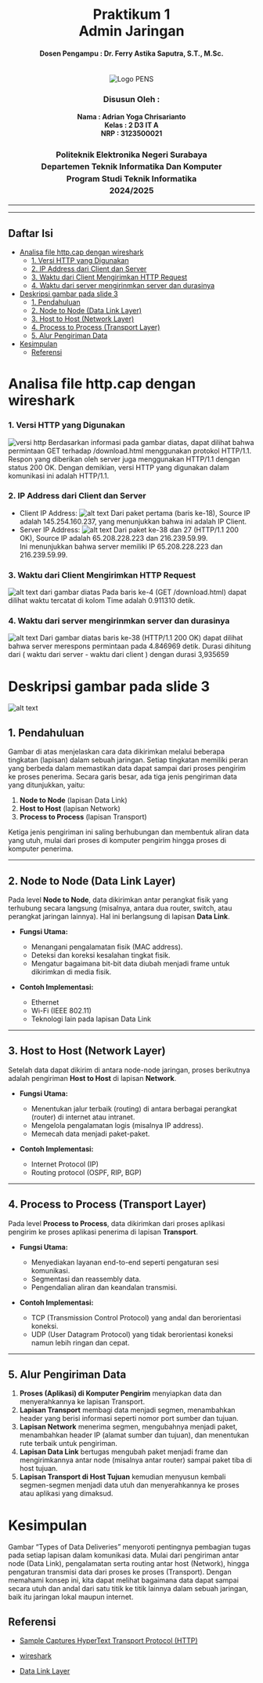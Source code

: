 <div align="center">
  <h1 style="text-align: center;font-weight: bold">Praktikum 1<br>Admin Jaringan</h1>
  <h4 style="text-align: center;">Dosen Pengampu : Dr. Ferry Astika Saputra, S.T., M.Sc.</h4>
</div>
<br />
<div align="center">
  <img src="https://upload.wikimedia.org/wikipedia/id/4/44/Logo_PENS.png" alt="Logo PENS">
  <h3 style="text-align: center;">Disusun Oleh : </h3>
  <p style="text-align: center;">
    <strong>Nama : Adrian Yoga Chrisarianto</strong><br>
    <strong>Kelas : 2 D3 IT A</strong><br>
    <strong>NRP : 3123500021</strong>
  </p>

<h3 style="text-align: center;line-height: 1.5">Politeknik Elektronika Negeri Surabaya<br>Departemen Teknik Informatika Dan Komputer<br>Program Studi Teknik Informatika<br>2024/2025</h3>
  <hr><hr>
</div>

## Daftar Isi
- [Analisa file http.cap dengan wireshark](#analisa-file-httpcap-dengan-wireshark)
    - [1. Versi HTTP yang Digunakan](#1-versi-http-yang-digunakan)
    - [2. IP Address dari Client dan Server](#2-ip-address-dari-client-dan-server)
    - [3. Waktu dari Client Mengirimkan HTTP Request](#3-waktu-dari-client-mengirimkan-http-request)
    - [4.  Waktu dari server mengirinmkan server dan durasinya](#4--waktu-dari-server-mengirinmkan-server-dan-durasinya)
- [Deskripsi gambar pada slide 3](#deskripsi-gambar-pada-slide-3)
  - [1. Pendahuluan](#1-pendahuluan)
  - [2. Node to Node (Data Link Layer)](#2-node-to-node-data-link-layer)
  - [3. Host to Host (Network Layer)](#3-host-to-host-network-layer)
  - [4. Process to Process (Transport Layer)](#4-process-to-process-transport-layer)
  - [5. Alur Pengiriman Data](#5-alur-pengiriman-data)
- [Kesimpulan](#kesimpulan)
  - [Referensi](#referensi)

# Analisa file http.cap dengan wireshark
### 1. Versi HTTP yang Digunakan
![versi http](image.png)
Berdasarkan informasi pada gambar diatas, dapat dilihat bahwa permintaan GET terhadap /download.html menggunakan protokol HTTP/1.1. Respon yang diberikan oleh server juga menggunakan HTTP/1.1 dengan status 200 OK. Dengan demikian, versi HTTP yang digunakan dalam komunikasi ini adalah HTTP/1.1.

### 2. IP Address dari Client dan Server
- Client IP Address:
  ![alt text](image-1.png)
  Dari paket pertama (baris ke-18), Source IP adalah 145.254.160.237, yang menunjukkan bahwa ini adalah IP Client. <br>
- Server IP Address:
  ![alt text](image-2.png)
  Dari paket ke-38 dan 27 (HTTP/1.1 200 OK), Source IP adalah 65.208.228.223 dan 216.239.59.99.<br> Ini menunjukkan bahwa server memiliki IP 65.208.228.223 dan 216.239.59.99.
### 3. Waktu dari Client Mengirimkan HTTP Request
![alt text](image-3.png)
dari gambar diatas Pada baris ke-4 (GET /download.html) dapat dilihat waktu tercatat di kolom Time adalah 0.911310 detik.
### 4.  Waktu dari server mengirinmkan server dan durasinya
![alt text](image-4.png)
Dari gambar diatas baris ke-38 (HTTP/1.1 200 OK) dapat dilihat bahwa server merespons permintaan pada 4.846969 detik. Durasi dihitung dari ( waktu dari server - waktu dari client ) dengan durasi 3,935659

# Deskripsi gambar pada slide 3
![alt text](img2.png)
## 1. Pendahuluan
Gambar di atas menjelaskan cara data dikirimkan melalui beberapa tingkatan (lapisan) dalam sebuah jaringan. Setiap tingkatan memiliki peran yang berbeda dalam memastikan data dapat sampai dari proses pengirim ke proses penerima. Secara garis besar, ada tiga jenis pengiriman data yang ditunjukkan, yaitu:

1. **Node to Node** (lapisan Data Link)  
2. **Host to Host** (lapisan Network)  
3. **Process to Process** (lapisan Transport)

Ketiga jenis pengiriman ini saling berhubungan dan membentuk aliran data yang utuh, mulai dari proses di komputer pengirim hingga proses di komputer penerima.

---

## 2. Node to Node (Data Link Layer)
Pada level **Node to Node**, data dikirimkan antar perangkat fisik yang terhubung secara langsung (misalnya, antara dua router, switch, atau perangkat jaringan lainnya). Hal ini berlangsung di lapisan **Data Link**.

- **Fungsi Utama:**  
  - Menangani pengalamatan fisik (MAC address).  
  - Deteksi dan koreksi kesalahan tingkat fisik.  
  - Mengatur bagaimana bit-bit data diubah menjadi frame untuk dikirimkan di media fisik.

- **Contoh Implementasi:**  
  - Ethernet  
  - Wi-Fi (IEEE 802.11)  
  - Teknologi lain pada lapisan Data Link

---

## 3. Host to Host (Network Layer)
Setelah data dapat dikirim di antara node-node jaringan, proses berikutnya adalah pengiriman **Host to Host** di lapisan **Network**.

- **Fungsi Utama:**  
  - Menentukan jalur terbaik (routing) di antara berbagai perangkat (router) di internet atau intranet.  
  - Mengelola pengalamatan logis (misalnya IP address).  
  - Memecah data menjadi paket-paket.

- **Contoh Implementasi:**  
  - Internet Protocol (IP)  
  - Routing protocol (OSPF, RIP, BGP)

---

## 4. Process to Process (Transport Layer)
Pada level **Process to Process**, data dikirimkan dari proses aplikasi pengirim ke proses aplikasi penerima di lapisan **Transport**.

- **Fungsi Utama:**  
  - Menyediakan layanan end-to-end seperti pengaturan sesi komunikasi.  
  - Segmentasi dan reassembly data.  
  - Pengendalian aliran dan keandalan transmisi.

- **Contoh Implementasi:**  
  - TCP (Transmission Control Protocol) yang andal dan berorientasi koneksi.  
  - UDP (User Datagram Protocol) yang tidak berorientasi koneksi namun lebih ringan dan cepat.

---

## 5. Alur Pengiriman Data

1. **Proses (Aplikasi) di Komputer Pengirim** menyiapkan data dan menyerahkannya ke lapisan Transport.  
2. **Lapisan Transport** membagi data menjadi segmen, menambahkan header yang berisi informasi seperti nomor port sumber dan tujuan.  
3. **Lapisan Network** menerima segmen, mengubahnya menjadi paket, menambahkan header IP (alamat sumber dan tujuan), dan menentukan rute terbaik untuk pengiriman.  
4. **Lapisan Data Link** bertugas mengubah paket menjadi frame dan mengirimkannya antar node (misalnya antar router) sampai paket tiba di host tujuan.  
5. **Lapisan Transport di Host Tujuan** kemudian menyusun kembali segmen-segmen menjadi data utuh dan menyerahkannya ke proses atau aplikasi yang dimaksud.

# Kesimpulan
Gambar “Types of Data Deliveries” menyoroti pentingnya pembagian tugas pada setiap lapisan dalam komunikasi data. Mulai dari pengiriman antar node (Data Link), pengalamatan serta routing antar host (Network), hingga pengaturan transmisi data dari proses ke proses (Transport). Dengan memahami konsep ini, kita dapat melihat bagaimana data dapat sampai secara utuh dan andal dari satu titik ke titik lainnya dalam sebuah jaringan, baik itu jaringan lokal maupun internet.



## Referensi
- [Sample Captures HyperText Transport Protocol (HTTP)](https://wiki.wireshark.org/samplecaptures#tcp) 

- [wireshark](https://www.wireshark.org/)

- [Data Link Layer](https://www.geeksforgeeks.org/data-link-layer/)

